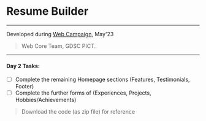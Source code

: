 # Resume Builder

---

Developed during [Web Campaign](https://gdsc.community.dev/events/details/developer-student-clubs-pune-institute-of-computer-technology-pune-presents-web-campaign/), May'23

> Web Core Team, GDSC PICT.
---
#### Day 2 Tasks:

- [ ] Complete the remaining Homepage sections (Features, Testimonials, Footer)
- [ ] Complete the further forms of (Experiences, Projects, Hobbies/Achievements)

> Download the code (as zip file) for reference